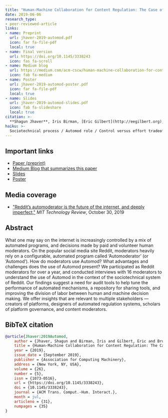 ```yaml
---
title: "Human-Machine Collaboration for Content Regulation: The Case of Reddit Automoderator"
date: 2019-06-06
research_type: 
- peer-reviewed-article
links:
- name: Preprint
  url: jhaver-2019-automod.pdf
  icon: far fa-file-pdf
  local: true
- name: Final version
  url: https://doi.org/10.1145/3338243
  icon: fas fa-scroll
- name: Medium blog
  url: https://medium.com/acm-cscw/human-machine-collaboration-for-content-regulation-the-case-of-reddit-automoderator-b6f4408cdaef
  icon: fab fa-medium  
- name: Poster
  url: jhaver-2019-automod-poster.pdf
  icon: far fa-file-pdf
  local: true  
- name: Slides
  url: jhaver-2019-automod-slides.pdf
  icon: fab fa-slideshare
  local: true    
citation: >-
  **Shagun Jhaver**, Iris Birman, [Eric Gilbert](http://eegilbert.org), and [Amy Bruckman](https://www.cc.gatech.edu/fac/Amy.Bruckman/) (2019), “Human-Machine Collaboration for Content Regulation: The Case of Reddit Automoderator,” *ACM Trans. Comput.-Hum. Interact. (TOCHI)* 26, 5, Article 31 (September 2019), 35 pages. DOI: [`10.1145/3338243`](https://doi.org/10.1145/3338243) 
haiku: >-
  Sociotechnical process / Automod role / Control versus effort tradeoff.
---
```


## Important links

- [Paper (preprint)](jhaver-2019-automod.pdf)
- [Medium Blog that summarizes this paper](https://medium.com/acm-cscw/human-machine-collaboration-for-content-regulation-the-case-of-reddit-automoderator-b6f4408cdaef)
- [Slides](jhaver-2019-automod-slides.pdf)
- [Poster](jhaver-2019-automod-poster.pdf)

## Media coverage
- ["Reddit’s automoderator is the future of the internet, and deeply imperfect,"](https://www.technologyreview.com/2019/10/30/75229/reddits-automoderator-automod-catches-more-than-any-human-could-but-its-still-imperfect/) *MIT Technology Review*, October 30, 2019


## Abstract

What one may say on the internet is increasingly controlled by a mix of automated programs, and decisions made by paid and volunteer human moderators. On the popular social media site Reddit, moderators heavily rely on a configurable, automated program called ‘Automoderator’ (or ‘Automod’). How do moderators use Automod? What advantages and challenges does the use of Automod present? We participated as Reddit moderators for over a year, and conducted interviews with 16 moderators to understand the use of Automod in the context of the sociotechnical system of Reddit. Our findings suggest a need for audit tools to help tune the performance of automated mechanisms, a repository for sharing tools, and improving the division of labor between human and machine decision making. We offer insights that are relevant to multiple stakeholders — creators of platforms, designers of automated regulation systems, scholars of platform governance, and content moderators.

## BibTeX citation

```bibtex
@article{Jhaver:2019Automod,
	author = {Jhaver, Shagun and Birman, Iris and Gilbert, Eric and Bruckman, Amy},
	title = {Human-Machine Collaboration for Content Regulation: The Case of Reddit Automoderator},
	year = {2019},
	issue_date = {September 2019},
	publisher = {Association for Computing Machinery},
	address = {New York, NY, USA},
	volume = {26},
	number = {5},
	issn = {1073-0516},
	url = {https://doi.org/10.1145/3338243},
	doi = {10.1145/3338243},
	journal = {ACM Trans. Comput.-Hum. Interact.},
	month = jul,
	articleno = {31},
	numpages = {35}
}
```
